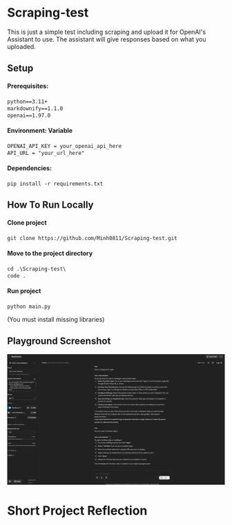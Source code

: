 # Scraping-test
This is just a simple test including scraping and upload it for OpenAI's Assistant to use. The assistant will give responses based on what you uploaded.
## Setup
#### Prerequisites: 
```
python==3.11+
markdownify==1.1.0
openai==1.97.0
```
#### Environment: Variable 
```
OPENAI_API_KEY = your_openai_api_here
API_URL = "your_url_here"
```
#### Dependencies:
```
pip install -r requirements.txt
```

## How To Run Locally
#### Clone project
```
git clone https://github.com/Minh0811/Scraping-test.git
```
#### Move to the project directory
```
cd .\Scraping-test\   
code .    
```
#### Run project
```
python main.py
```
(You must install missing libraries)


## Playground Screenshot
![Alt text](./screenshot/test-openai-assistant.png)

# Short Project Reflection

